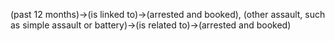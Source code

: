 (past 12 months)->(is linked to)->(arrested and booked), (other assault, such as simple assault or battery)->(is related to)->(arrested and booked)